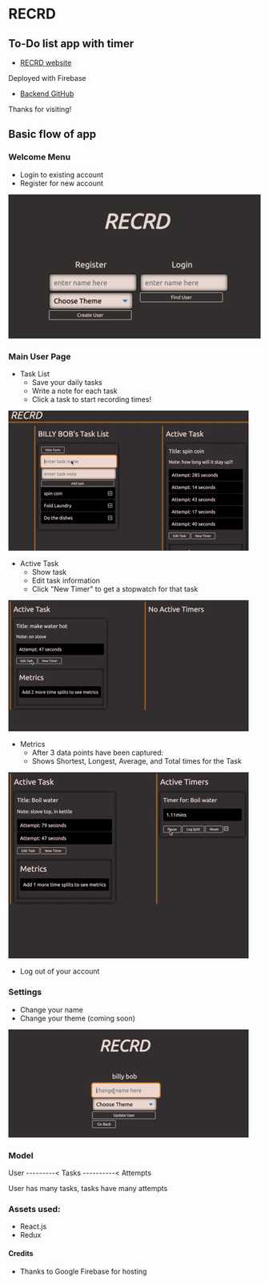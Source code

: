 # RECRD

## To-Do list app with timer

   * [RECRD website](https://recrd-react-front-end.firebaseapp.com/)
   
Deployed with Firebase

   * [Backend GitHub](https://github.com/codeHustler91/Recrd-backend)

Thanks for visiting!

## Basic flow of app

### Welcome Menu
   * Login to existing account
   * Register for new account

   ![Welcome Menu](./public/assets/welcomeScreenShot.png)

### Main User Page
   * Task List
       * Save your daily tasks
       * Write a note for each task
       * Click a task to start recording times!
       
   ![Adding Task](./public/assets/addingTask.gif)
   * Active Task
       * Show task
       * Edit task information
       * Click "New Timer" to get a stopwatch for that task
       
   ![Edit Task](./public/assets/editTask.gif)
   * Metrics
       * After 3 data points have been captured:
       * Shows Shortest, Longest, Average, and Total times for the Task
       
   ![Metrics](./public/assets/metrics.gif)
   * Log out of your account

### Settings
   * Change your name
   * Change your theme (coming soon)

   ![Changing Names](./public/assets/changeName.gif)

### Model

   User ---------< Tasks ----------< Attempts

   User has many tasks, tasks have many attempts

### Assets used:
   * React.js
   * Redux
   
#### Credits
   * Thanks to Google Firebase for hosting
